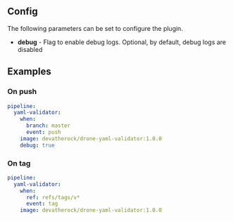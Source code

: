 ## Config

The following parameters can be set to configure the plugin.

* **debug** - Flag to enable debug logs. Optional, by default, debug logs are disabled

## Examples
### On push

```yaml
pipeline:
  yaml-validator:
    when:
      branch: master
      event: push
    image: devatherock/drone-yaml-validator:1.0.0
    debug: true
```

### On tag

```yaml
pipeline:
  yaml-validator:
    when:
      ref: refs/tags/v*
      event: tag
    image: devatherock/drone-yaml-validator:1.0.0
```